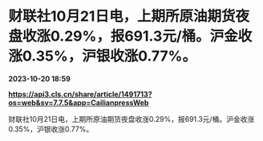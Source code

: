 # 财联社10月21日电，上期所原油期货夜盘收涨0.29%，报691.3元/桶。沪金收涨0.35%，沪银收涨0.77%。

**2023-10-20 18:59**

**https://api3.cls.cn/share/article/1491713?os=web&sv=7.7.5&app=CailianpressWeb**

财联社10月21日电，上期所原油期货夜盘收涨0.29%，报691.3元/桶。沪金收涨0.35%，沪银收涨0.77%。